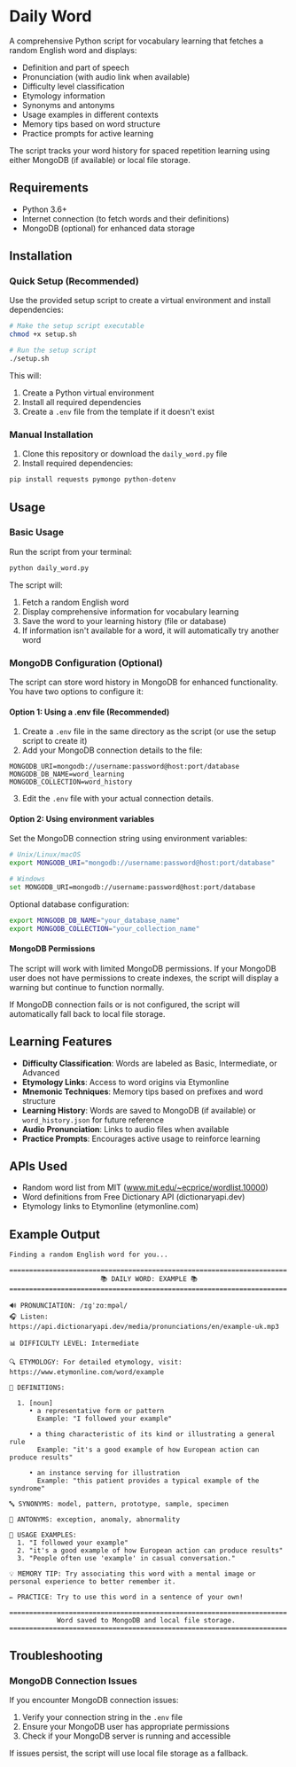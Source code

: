 # Daily Word

A comprehensive Python script for vocabulary learning that fetches a random English word and displays:

- Definition and part of speech
- Pronunciation (with audio link when available)
- Difficulty level classification
- Etymology information
- Synonyms and antonyms
- Usage examples in different contexts
- Memory tips based on word structure
- Practice prompts for active learning

The script tracks your word history for spaced repetition learning using either MongoDB (if available) or local file storage.

## Requirements

- Python 3.6+
- Internet connection (to fetch words and their definitions)
- MongoDB (optional) for enhanced data storage

## Installation

### Quick Setup (Recommended)

Use the provided setup script to create a virtual environment and install dependencies:

```bash
# Make the setup script executable
chmod +x setup.sh

# Run the setup script
./setup.sh
```

This will:
1. Create a Python virtual environment
2. Install all required dependencies
3. Create a `.env` file from the template if it doesn't exist

### Manual Installation

1. Clone this repository or download the `daily_word.py` file
2. Install required dependencies:

```bash
pip install requests pymongo python-dotenv
```

## Usage

### Basic Usage

Run the script from your terminal:

```bash
python daily_word.py
```

The script will:
1. Fetch a random English word
2. Display comprehensive information for vocabulary learning
3. Save the word to your learning history (file or database)
4. If information isn't available for a word, it will automatically try another word

### MongoDB Configuration (Optional)

The script can store word history in MongoDB for enhanced functionality. You have two options to configure it:

#### Option 1: Using a .env file (Recommended)

1. Create a `.env` file in the same directory as the script (or use the setup script to create it)
2. Add your MongoDB connection details to the file:

```
MONGODB_URI=mongodb://username:password@host:port/database
MONGODB_DB_NAME=word_learning
MONGODB_COLLECTION=word_history
```

3. Edit the `.env` file with your actual connection details.

#### Option 2: Using environment variables

Set the MongoDB connection string using environment variables:

```bash
# Unix/Linux/macOS
export MONGODB_URI="mongodb://username:password@host:port/database"

# Windows
set MONGODB_URI=mongodb://username:password@host:port/database
```

Optional database configuration:

```bash
export MONGODB_DB_NAME="your_database_name"
export MONGODB_COLLECTION="your_collection_name"
```

#### MongoDB Permissions

The script will work with limited MongoDB permissions. If your MongoDB user does not have permissions to create indexes, the script will display a warning but continue to function normally.

If MongoDB connection fails or is not configured, the script will automatically fall back to local file storage.

## Learning Features

- **Difficulty Classification**: Words are labeled as Basic, Intermediate, or Advanced
- **Etymology Links**: Access to word origins via Etymonline
- **Mnemonic Techniques**: Memory tips based on prefixes and word structure
- **Learning History**: Words are saved to MongoDB (if available) or `word_history.json` for future reference
- **Audio Pronunciation**: Links to audio files when available
- **Practice Prompts**: Encourages active usage to reinforce learning

## APIs Used

- Random word list from MIT (www.mit.edu/~ecprice/wordlist.10000)
- Word definitions from Free Dictionary API (dictionaryapi.dev)
- Etymology links to Etymonline (etymonline.com)

## Example Output

```
Finding a random English word for you...

======================================================================
                       📚 DAILY WORD: EXAMPLE 📚                       
======================================================================

🔊 PRONUNCIATION: /ɪɡˈzɑːmpəl/
🎧 Listen: https://api.dictionaryapi.dev/media/pronunciations/en/example-uk.mp3

📊 DIFFICULTY LEVEL: Intermediate

🔍 ETYMOLOGY: For detailed etymology, visit: https://www.etymonline.com/word/example

📖 DEFINITIONS:

  1. [noun]
     • a representative form or pattern
       Example: "I followed your example"

     • a thing characteristic of its kind or illustrating a general rule
       Example: "it's a good example of how European action can produce results"

     • an instance serving for illustration
       Example: "this patient provides a typical example of the syndrome"

🔤 SYNONYMS: model, pattern, prototype, sample, specimen

🔄 ANTONYMS: exception, anomaly, abnormality

💬 USAGE EXAMPLES:
  1. "I followed your example"
  2. "it's a good example of how European action can produce results"
  3. "People often use 'example' in casual conversation."

💡 MEMORY TIP: Try associating this word with a mental image or personal experience to better remember it.

✏️ PRACTICE: Try to use this word in a sentence of your own!

======================================================================
            Word saved to MongoDB and local file storage.            
======================================================================
```

## Troubleshooting

### MongoDB Connection Issues

If you encounter MongoDB connection issues:

1. Verify your connection string in the `.env` file
2. Ensure your MongoDB user has appropriate permissions
3. Check if your MongoDB server is running and accessible

If issues persist, the script will use local file storage as a fallback. 
